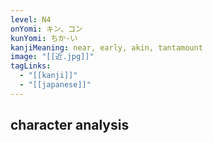 ```yaml
---
level: N4
onYomi: キン、コン
kunYomi: ちか-い
kanjiMeaning: near, early, akin, tantamount
image: "[[近.jpg]]"
tagLinks:
  - "[[kanji]]"
  - "[[japanese]]"
---
```

## character analysis
